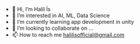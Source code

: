- 👋 Hi, I’m Halil İs
- 👀 I’m interested in AI, ML, Data Science
- 🌱 I’m currently learning app development in unity 
- 💞️ I’m looking to collaborate on ...
- 📫 How to reach me halilisofficial@gmail.com

<!---
halilisofficial/halilisofficial is a ✨ special ✨ repository because its `README.md` (this file) appears on your GitHub profile.
You can click the Preview link to take a look at your changes.
--->
